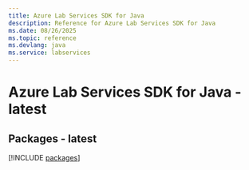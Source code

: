 ```yaml
---
title: Azure Lab Services SDK for Java
description: Reference for Azure Lab Services SDK for Java
ms.date: 08/26/2025
ms.topic: reference
ms.devlang: java
ms.service: labservices
---
```

# Azure Lab Services SDK for Java - latest
## Packages - latest
[!INCLUDE [packages](lab-services-index.md)]